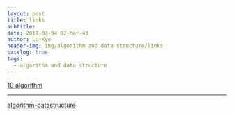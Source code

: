 ```yaml
---
layout: post
title: links
subtitle: 
date: 2017-03-04 02-Mar-43
author: Lu-Kye
header-img: img/algorithm and data structure/links
catelog: true
tags: 
  - algorithm and data structure
---
```

[10 algorithm](blog.jobbole.com/52144/)

---

[algorithm-datastructure](https://github.com/Lu-Kye/swift-algorithm-club)
